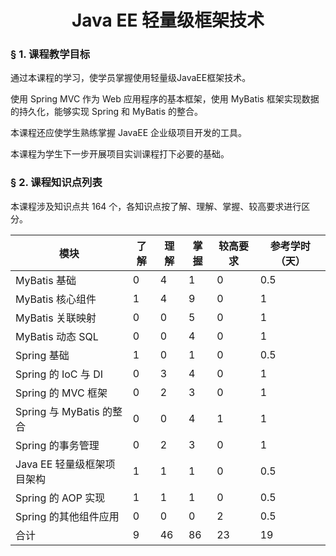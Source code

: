 # <center>Java EE 轻量级框架技术</center>

### &sect; 1. 课程教学目标

通过本课程的学习，使学员掌握使用轻量级JavaEE框架技术。

使用 Spring MVC 作为 Web 应用程序的基本框架，使用 MyBatis 框架实现数据的持久化，能够实现 Spring 和 MyBatis 的整合。

本课程还应使学生熟练掌握 JavaEE 企业级项目开发的工具。

本课程为学生下一步开展项目实训课程打下必要的基础。

### &sect; 2. 课程知识点列表

本课程涉及知识点共 164 个，各知识点按了解、理解、掌握、较高要求进行区分。

|模块|了解|理解|掌握|较高要求|参考学时（天）|
|-|-|-|-|-|-|
|MyBatis 基础|0|4|1|0|0.5|
|MyBatis 核心组件|1|4|9|0|1|
|MyBatis 关联映射|0|0|5|0|1|
|MyBatis 动态 SQL|0|0|4|0|1|
|Spring 基础|1|0|1|0|0.5|
|Spring 的 IoC 与 DI|0|3|4|0|1|
|Spring 的 MVC 框架|0|2|3|0|1|
|Spring 与 MyBatis 的整合|0|0|4|1|1|
|Spring 的事务管理|0|2|3|0|1|
|Java EE 轻量级框架项目架构|1|1|1|0|0.5|
|Spring 的 AOP 实现|1|1|1|0|0.5|
|Spring 的其他组件应用|0|0|0|2|0.5|
|合计|9|46|86|23|19|




